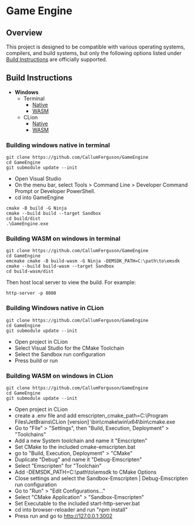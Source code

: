 # Game Engine

## Overview

This project is designed to be compatible with various operating systems, compilers, and build systems, but only the
following options listed under [Build Instructions](#build-instructions) are officially supported.

## Build Instructions

- **Windows**
    - Terminal
        - [Native](#building-windows-native-in-terminal)
        - [WASM](#building-wasm-on-windows-in-terminal)
    - CLion
        - [Native](#building-windows-native-in-clion)
        - [WASM](#building-wasm-on-windows-in-clion)

### Building windows native in terminal

```
git clone https://github.com/CallumFerguson/GameEngine
cd GameEngine
git submodule update --init
```

- Open Visual Studio
- On the menu bar, select Tools > Command Line > Developer Command Prompt or Developer PowerShell.
- cd into GameEngine

```
cmake -B build -G Ninja
cmake --build build --target Sandbox
cd build/dist
.\GameEngine.exe
```

### Building WASM on windows in terminal

```
git clone https://github.com/CallumFerguson/GameEngine
cd GameEngine
emcmake cmake -B build-wasm -G Ninja -DEMSDK_PATH=C:\path\to\emsdk
cmake --build build-wasm --target Sandbox
cd build-wasm/dist
```

Then host local server to view the build. For example:

```
http-server -p 8080
```

### Building Windows native in CLion

```
git clone https://github.com/CallumFerguson/GameEngine
cd GameEngine
git submodule update --init
```

- Open project in CLion
- Select Visual Studio for the CMake Toolchain
- Select the Sandbox run configuration
- Press build or run

### Building WASM on windows in CLion

```
git clone https://github.com/CallumFerguson/GameEngine
cd GameEngine
git submodule update --init
```

- Open project in CLion
- create a .env file and add emscripten_cmake_path=C:\Program Files\JetBrains\CLion [version]
  \bin\cmake\win\x64\bin\cmake.exe
- Go to "File" > "Settings", then "Build, Execution, Deployment" > "Toolchains"
- Add a new System toolchain and name it "Emscripten"
- Set CMake to the included cmake-emscripten.bat
- go to "Build, Execution, Deployment" > "CMake"
- Duplicate "Debug" and name it "Debug-Emscripten"
- Select "Emscripten" for "Toolchain"
- Add -DEMSDK_PATH=C:\path\to\emsdk to CMake Options
- Close settings and select the Sandbox-Emscripten | Debug-Emscripten run configuration
- Go to "Run" > "Edit Configurations..."
- Select "CMake Application" > "Sandbox-Emscripten"
- Set Executable to the included start-http-server.bat
- cd into browser-reloader and run "npm install"
- Press run and go to http://127.0.0.1:3002
